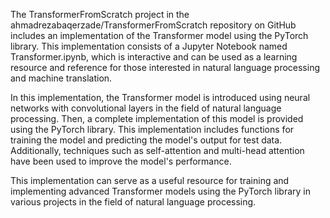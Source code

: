 The TransformerFromScratch project in the ahmadrezabaqerzade/TransformerFromScratch repository on GitHub includes an implementation of the Transformer model using the PyTorch library. This implementation consists of a Jupyter Notebook named Transformer.ipynb, which is interactive and can be used as a learning resource and reference for those interested in natural language processing and machine translation.

In this implementation, the Transformer model is introduced using neural networks with convolutional layers in the field of natural language processing. Then, a complete implementation of this model is provided using the PyTorch library. This implementation includes functions for training the model and predicting the model's output for test data. Additionally, techniques such as self-attention and multi-head attention have been used to improve the model's performance.

This implementation can serve as a useful resource for training and implementing advanced Transformer models using the PyTorch library in various projects in the field of natural language processing.
